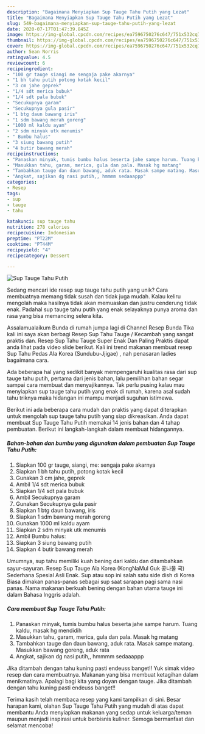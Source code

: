 ```yaml
---
description: "Bagaimana Menyiapkan Sup Tauge Tahu Putih yang Lezat"
title: "Bagaimana Menyiapkan Sup Tauge Tahu Putih yang Lezat"
slug: 549-bagaimana-menyiapkan-sup-tauge-tahu-putih-yang-lezat
date: 2020-07-17T01:47:39.845Z
image: https://img-global.cpcdn.com/recipes/ea7596750276c647/751x532cq70/sup-tauge-tahu-putih-foto-resep-utama.jpg
thumbnail: https://img-global.cpcdn.com/recipes/ea7596750276c647/751x532cq70/sup-tauge-tahu-putih-foto-resep-utama.jpg
cover: https://img-global.cpcdn.com/recipes/ea7596750276c647/751x532cq70/sup-tauge-tahu-putih-foto-resep-utama.jpg
author: Sean Norris
ratingvalue: 4.5
reviewcount: 6
recipeingredient:
- "100 gr tauge siangi me sengaja pake akarnya"
- "1 bh tahu putih potong kotak kecil"
- "3 cm jahe geprek"
- "1/4 sdt merica bubuk"
- "1/4 sdt pala bubuk"
- "Secukupnya garam"
- "Secukupnya gula pasir"
- "1 btg daun bawang iris"
- "1 sdm bawang merah goreng"
- "1000 ml kaldu ayam"
- "2 sdm minyak utk menumis"
- " Bumbu halus"
- "3 siung bawang putih"
- "4 butir bawang merah"
recipeinstructions:
- "Panaskan minyak, tumis bumbu halus beserta jahe sampe harum. Tuang kaldu, masak hg mendidih"
- "Masukkan tahu, garam, merica, gula dan pala. Masak hg matang"
- "Tambahkan tauge dan daun bawang, aduk rata. Masak sampe matang. Masukkan bawang goreng, aduk rata"
- "Angkat, sajikan dg nasi putih,, hmmmm sedaaappp"
categories:
- Resep
tags:
- sup
- tauge
- tahu

katakunci: sup tauge tahu 
nutrition: 278 calories
recipecuisine: Indonesian
preptime: "PT22M"
cooktime: "PT44M"
recipeyield: "4"
recipecategory: Dessert

---
```



![Sup Tauge Tahu Putih](https://img-global.cpcdn.com/recipes/ea7596750276c647/751x532cq70/sup-tauge-tahu-putih-foto-resep-utama.jpg)

Sedang mencari ide resep sup tauge tahu putih yang unik? Cara membuatnya memang tidak susah dan tidak juga mudah. Kalau keliru mengolah maka hasilnya tidak akan memuaskan dan justru cenderung tidak enak. Padahal sup tauge tahu putih yang enak selayaknya punya aroma dan rasa yang bisa memancing selera kita.

Assalamualaikum Bunda di rumah jumpa lagi di Channel Resep Bunda Tika kali ini saya akan berbagi Resep Sup Tahu Tauge / Kecambah yang sangat praktis dan. Resep Sup Tahu Tauge Super Enak Dan Paling Praktis dapat anda lihat pada video slide berikut. Kali ini trend makanan membuat resep Sup Tahu Pedas Ala Korea (Sundubu-Jjigae) , nah penasaran ladies bagaimana cara.

Ada beberapa hal yang sedikit banyak mempengaruhi kualitas rasa dari sup tauge tahu putih, pertama dari jenis bahan, lalu pemilihan bahan segar sampai cara membuat dan menyajikannya. Tak perlu pusing kalau mau menyiapkan sup tauge tahu putih yang enak di rumah, karena asal sudah tahu triknya maka hidangan ini mampu menjadi suguhan istimewa.


Berikut ini ada beberapa cara mudah dan praktis yang dapat diterapkan untuk mengolah sup tauge tahu putih yang siap dikreasikan. Anda dapat membuat Sup Tauge Tahu Putih memakai 14 jenis bahan dan 4 tahap pembuatan. Berikut ini langkah-langkah dalam membuat hidangannya.

<!--inarticleads1-->

##### Bahan-bahan dan bumbu yang digunakan dalam pembuatan Sup Tauge Tahu Putih:

1. Siapkan 100 gr tauge, siangi, me: sengaja pake akarnya
1. Siapkan 1 bh tahu putih, potong kotak kecil
1. Gunakan 3 cm jahe, geprek
1. Ambil 1/4 sdt merica bubuk
1. Siapkan 1/4 sdt pala bubuk
1. Ambil Secukupnya garam
1. Gunakan Secukupnya gula pasir
1. Siapkan 1 btg daun bawang, iris
1. Siapkan 1 sdm bawang merah goreng
1. Gunakan 1000 ml kaldu ayam
1. Siapkan 2 sdm minyak utk menumis
1. Ambil  Bumbu halus:
1. Siapkan 3 siung bawang putih
1. Siapkan 4 butir bawang merah


Umumnya, sup tahu memiliki kuah bening dari kaldu dan ditambahkan sayur-sayuran. Resep Sup Tauge Ala Korea (KongNaMul Guk 콩나물 국) Sederhana Spesial Asli Enak. Sup atau sop ini salah satu side dish di Korea Biasa dimakan panas-panas sebagai sup saat sarapan pagi sama nasi panas. Nama makanan berkuah bening dengan bahan utama tauge ini dalam Bahasa Inggris adalah. 

<!--inarticleads2-->

##### Cara membuat Sup Tauge Tahu Putih:

1. Panaskan minyak, tumis bumbu halus beserta jahe sampe harum. Tuang kaldu, masak hg mendidih
1. Masukkan tahu, garam, merica, gula dan pala. Masak hg matang
1. Tambahkan tauge dan daun bawang, aduk rata. Masak sampe matang. Masukkan bawang goreng, aduk rata
1. Angkat, sajikan dg nasi putih,, hmmmm sedaaappp


Jika ditambah dengan tahu kuning pasti endeuss banget!! Yuk simak video resep dan cara membuatnya. Makanan yang bisa membuat ketagihan dalam menikmatinya. Apalagi bagi kita yang doyan dengan tauge. Jika ditambah dengan tahu kuning pasti endeuss banget!! 

Terima kasih telah membaca resep yang kami tampilkan di sini. Besar harapan kami, olahan Sup Tauge Tahu Putih yang mudah di atas dapat membantu Anda menyiapkan makanan yang sedap untuk keluarga/teman maupun menjadi inspirasi untuk berbisnis kuliner. Semoga bermanfaat dan selamat mencoba!
